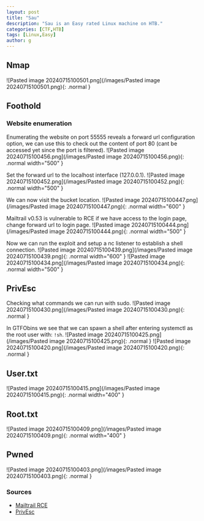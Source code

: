 ```yaml
---
layout: post
title: "Sau"
description: "Sau is an Easy rated Linux machine on HTB."
categories: [CTF,HTB]
tags: [Linux,Easy]
author: g
---
```


## Nmap
![Pasted image 20240715100501.png](/images/Pasted image 20240715100501.png){: .normal }

## Foothold
### Website enumeration
Enumerating the website on port 55555 reveals a forward url configuration option, we can use this to check out the content of port 80 (cant be accessed yet since the port is filtered).
![Pasted image 20240715100456.png](/images/Pasted image 20240715100456.png){: .normal width="500" }

Set the forward url to the localhost interface (127.0.0.1).
![Pasted image 20240715100452.png](/images/Pasted image 20240715100452.png){: .normal width="500" }

We can now visit the bucket location.
![Pasted image 20240715100447.png](/images/Pasted image 20240715100447.png){: .normal width="600" }

Mailtrail v0.53 is vulnerable to RCE if we have access to the login page, change forward url to login page.
![Pasted image 20240715100444.png](/images/Pasted image 20240715100444.png){: .normal width="500" }

Now we can run the exploit and setup a nc listener to establish a shell connection.
![Pasted image 20240715100439.png](/images/Pasted image 20240715100439.png){: .normal width="600" }
![Pasted image 20240715100434.png](/images/Pasted image 20240715100434.png){: .normal width="500" }

## PrivEsc
Checking what commands we can run with sudo.
![Pasted image 20240715100430.png](/images/Pasted image 20240715100430.png){: .normal }

In GTFObins we see that we can spawn a shell after entering systemctl as the root user with: `!sh`.
![Pasted image 20240715100425.png](/images/Pasted image 20240715100425.png){: .normal }
![Pasted image 20240715100420.png](/images/Pasted image 20240715100420.png){: .normal }


## User.txt
![Pasted image 20240715100415.png](/images/Pasted image 20240715100415.png){: .normal width="400" }


## Root.txt
![Pasted image 20240715100409.png](/images/Pasted image 20240715100409.png){: .normal width="400" }


## Pwned
![Pasted image 20240715100403.png](/images/Pasted image 20240715100403.png){: .normal }


### Sources
- [Mailtrail RCE](https://github.com/spookier/Maltrail-v0.53-Exploit)
- [PrivEsc](https://gtfobins.github.io/gtfobins/systemctl/)
